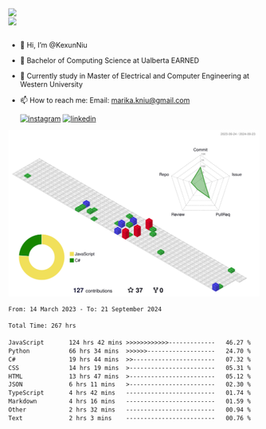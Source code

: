 <a href="https://github.com/anuraghazra/github-readme-stats">
  <img align="center" src="https://github-readme-stats.vercel.app/api?username=KexunNiu&show_icons=true" />
</a>
</br>
<a href="https://github.com/anuraghazra/github-readme-stats">
  <img align="center" src="https://github-readme-stats.vercel.app/api/top-langs/?username=KexunNiu" />
</a>

</br>
</br>

- 👋 Hi, I’m @KexunNiu
- 👀 Bachelor of Computing Science at Ualberta EARNED
- 🌱 Currently study in Master of Electrical and Computer Engineering at Western University
- 📫 How to reach me: Email: marika.kniu@gmail.com
  
  [![instagram](https://github.com/shikhar1020jais1/Git-Social/blob/master/Icons/Instagram1.png (Instagram))][1] [![linkedin](https://github.com/shikhar1020jais1/Git-Social/blob/master/Icons/LinkedIn1.png (LinkedIn))][2]

<!-- To Link your profile to the media buttons -->

[1]: https://www.instagram.com/barryn719_
[2]: https://www.linkedin.com/in/kexun-niu



![](./profile-3d-contrib/profile-gitblock.svg)

<!--START_SECTION:waka-->

```txt
From: 14 March 2023 - To: 21 September 2024

Total Time: 267 hrs

JavaScript       124 hrs 42 mins >>>>>>>>>>>>-------------   46.27 %
Python           66 hrs 34 mins  >>>>>>-------------------   24.70 %
C#               19 hrs 44 mins  >>-----------------------   07.32 %
CSS              14 hrs 19 mins  >------------------------   05.31 %
HTML             13 hrs 47 mins  >------------------------   05.12 %
JSON             6 hrs 11 mins   >------------------------   02.30 %
TypeScript       4 hrs 42 mins   -------------------------   01.74 %
Markdown         4 hrs 16 mins   -------------------------   01.59 %
Other            2 hrs 32 mins   -------------------------   00.94 %
Text             2 hrs 3 mins    -------------------------   00.76 %
```

<!--END_SECTION:waka-->

